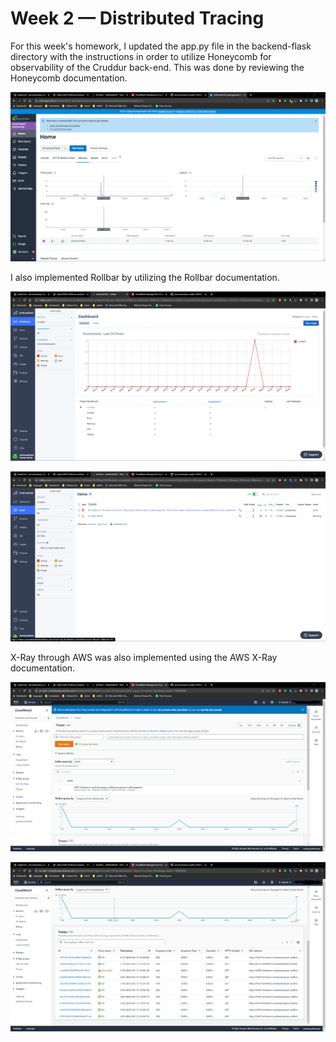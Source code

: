 # Week 2 — Distributed Tracing

For this week's homework, I updated the app.py file in the backend-flask directory with the instructions in order to utilize Honeycomb for observability of the Cruddur back-end. This was done by reviewing the Honeycomb documentation. 

![Honeycomb Observations](./screenshots/week2/honeycomb.png)

I also implemented Rollbar by utilizing the Rollbar documentation.

![Rollbar Dashboard](./screenshots/week2/RollbarDashboard.png)

![Rollbar Items](./screenshots/week2/RollbarItems.png)

X-Ray through AWS was also implemented using the AWS X-Ray documentation.

![X-Ray Traces 1st Part](./screenshots/week2/XRayTraces1.png)

![X-Ray Traces 2nd Part](./screenshots/week2/XRayTraces2.png)